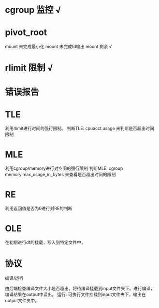 # cgroup 监控 √
# pivot_root 
mount 未完成最小化
mount 未完成fd输出
mount 剩余 √

# rlimit 限制 √
# 错误报告 

# TLE
利用rlimit进行时间的强行限制。
判断TLE: cpuacct.usage 来判断是否超出时间限制

# MLE
利用cgroup/memory进行对空间的强行限制
判断MLE: cgroup memory.max_usage_in_bytes 来查看是否超出时间的限制

# RE
利用返回值是否为0进行对RE的判断

# OLE
在初期进行df的挂载，写入到特定文件中，

# 协议
编译/运行

由后端检查编译文件大小是否超出。将待编译挂载到input文件夹下。进行编译，编译结果在output中读出。
运行:
可执行文件挂载到input文件夹下，输出在output文件夹中。